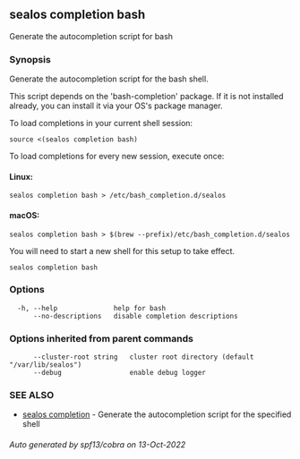 ## sealos completion bash

Generate the autocompletion script for bash

### Synopsis

Generate the autocompletion script for the bash shell.

This script depends on the 'bash-completion' package.
If it is not installed already, you can install it via your OS's package manager.

To load completions in your current shell session:

	source <(sealos completion bash)

To load completions for every new session, execute once:

#### Linux:

	sealos completion bash > /etc/bash_completion.d/sealos

#### macOS:

	sealos completion bash > $(brew --prefix)/etc/bash_completion.d/sealos

You will need to start a new shell for this setup to take effect.


```
sealos completion bash
```

### Options

```
  -h, --help              help for bash
      --no-descriptions   disable completion descriptions
```

### Options inherited from parent commands

```
      --cluster-root string   cluster root directory (default "/var/lib/sealos")
      --debug                 enable debug logger
```

### SEE ALSO

* [sealos completion](sealos_completion.md)	 - Generate the autocompletion script for the specified shell

###### Auto generated by spf13/cobra on 13-Oct-2022

